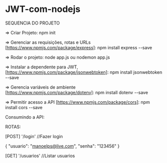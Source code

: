 # JWT-com-nodejs

SEQUENCIA DO PROJETO

=> Criar Projeto: 
npm init

=> Gerenciar as requisições, rotas e URLs [https://www.npmjs.com/package/express]: 
npm install express --save

=> Rodar o projeto: 
node app.js ou nodemon app.js

=> Instalar a dependente para JWT, [https://www.npmjs.com/package/jsonwebtoken]: 
npm install jsonwebtoken --save

=> Gerencia variáveis de ambiente [https://www.npmjs.com/package/dotenv]: 
npm install dotenv --save

=> Permitir acesso a API [https://www.npmjs.com/package/cors]: 
npm install cors --save


Consumindo a API:

ROTAS:

[POST] '/login' //Fazer login

{
    "usuario": "manoelps@live.com",
    "senha": "123456"
}


[GET] '/usuarios' //Listar usuarios
